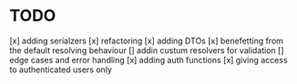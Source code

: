 # TODO
[x] adding serialzers 
[x]  refactoring
[x] adding DTOs 
[x] benefetting from the default resolving behaviour
[] addin custum resolvers for validation 
[] edge cases and error handling
[x] adding auth functions 
[x] giving access to authenticated users only

